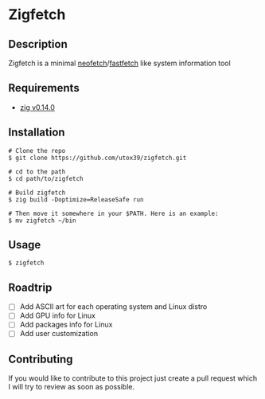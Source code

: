 # Zigfetch

## Description

Zigfetch is a minimal [neofetch](https://github.com/dylanaraps/neofetch)/[fastfetch](https://github.com/fastfetch-cli/fastfetch) like system information tool

## Requirements

- [zig v0.14.0](https://ziglang.org/)

## Installation

```console
# Clone the repo
$ git clone https://github.com/utox39/zigfetch.git

# cd to the path
$ cd path/to/zigfetch

# Build zigfetch
$ zig build -Doptimize=ReleaseSafe run

# Then move it somewhere in your $PATH. Here is an example:
$ mv zigfetch ~/bin
```

## Usage

```console
$ zigfetch
```

## Roadtrip

- [ ] Add ASCII art for each operating system and Linux distro
- [ ] Add GPU info for Linux
- [ ] Add packages info for Linux
- [ ] Add user customization

## Contributing
If you would like to contribute to this project just create a pull request which I will try to review as soon as possible.
